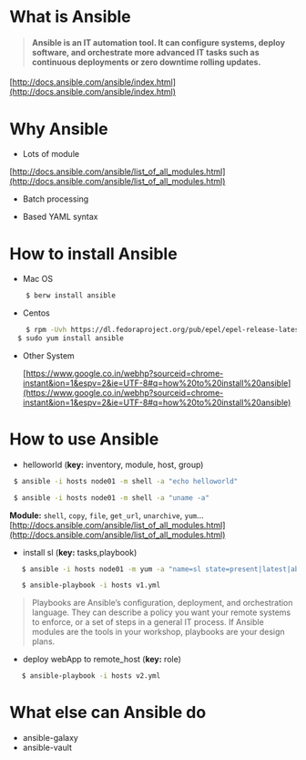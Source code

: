 # What is Ansible

>#### Ansible is an IT automation tool. It can configure systems, deploy software, and orchestrate more advanced IT tasks such as continuous deployments or zero downtime rolling updates.  
  
[http://docs.ansible.com/ansible/index.html](http://docs.ansible.com/ansible/index.html)

# Why Ansible
  - Lots of module
  
  [http://docs.ansible.com/ansible/list_of_all_modules.html](http://docs.ansible.com/ansible/list_of_all_modules.html)

  - Batch processing 

  - Based YAML syntax


# How to install Ansible

 - Mac OS
 
 ```bash
 	 $ berw install ansible
 ```
 - Centos 
 
 ```bash
 	 $ rpm -Uvh https://dl.fedoraproject.org/pub/epel/epel-release-latest-6.noarch.rpm
   $ sudo yum install ansible
 ```
 
 - Other System 
 
   [https://www.google.co.in/webhp?sourceid=chrome-instant&ion=1&espv=2&ie=UTF-8#q=how%20to%20install%20ansible](https://www.google.co.in/webhp?sourceid=chrome-instant&ion=1&espv=2&ie=UTF-8#q=how%20to%20install%20ansible)

 
# How to use Ansible
 - helloworld (**key:**  inventory, module, host, group)

 ```bash
  $ ansible -i hosts node01 -m shell -a "echo helloworld"

  $ ansible -i hosts node01 -m shell -a "uname -a"
 ```
**Module:** `shell`, `copy`, `file`, `get_url`, `unarchive`, `yum`...
[http://docs.ansible.com/ansible/list_of_all_modules.html](http://docs.ansible.com/ansible/list_of_all_modules.html)
 - install sl (**key:** tasks,playbook)
 
 ```bash
   	$ ansible -i hosts node01 -m yum -a "name=sl state=present|latest|absent" --sudo
 ```
 ```bash
   	$ ansible-playbook -i hosts v1.yml
 ```
 >Playbooks are Ansible’s configuration, deployment, and orchestration language. They can  describe a policy you want your remote systems to enforce, or a set of steps in a general IT process.
If Ansible modules are the tools in your workshop, playbooks are your design plans.
 
 - deploy webApp to remote_host (**key:** role) 
 
 ```bash
   	$ ansible-playbook -i hosts v2.yml
 ```
 
# What else can Ansible do
 - ansible-galaxy
 - ansible-vault
